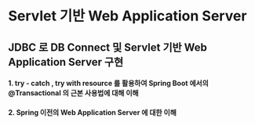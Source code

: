 # Servlet 기반 Web Application Server
## JDBC 로 DB Connect 및 Servlet 기반 Web Application Server 구현
#### 1. try - catch , try with resource 를 활용하여 Spring Boot 에서의 @Transactional 의 근본 사용법에 대해 이해
#### 2. Spring 이전의 Web Application Server 에 대한 이해

